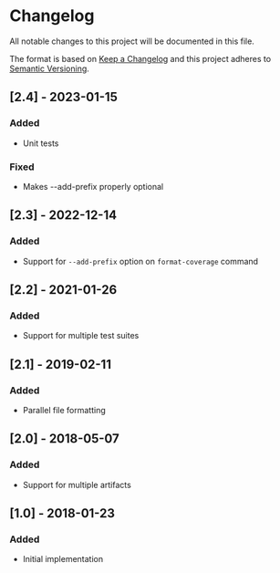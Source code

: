 # Changelog
All notable changes to this project will be documented in this file.

The format is based on [Keep a Changelog](http://keepachangelog.com/en/1.0.0/)
and this project adheres to [Semantic Versioning](http://semver.org/spec/v2.0.0.html).

## [2.4] - 2023-01-15
### Added
- Unit tests
### Fixed
- Makes --add-prefix properly optional

## [2.3] - 2022-12-14
### Added
- Support for `--add-prefix` option on `format-coverage` command

## [2.2] - 2021-01-26
### Added
- Support for multiple test suites

## [2.1] - 2019-02-11
### Added
- Parallel file formatting

## [2.0] - 2018-05-07
### Added
- Support for multiple artifacts

## [1.0] - 2018-01-23
### Added
- Initial implementation
